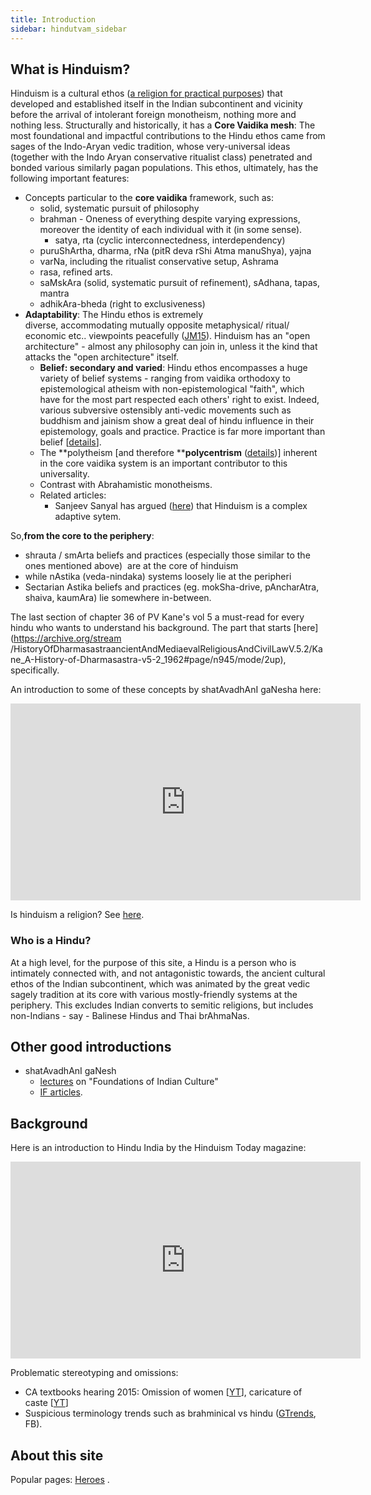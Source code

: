 ```yaml
---
title: Introduction
sidebar: hindutvam_sidebar
---
```


  

## What is Hinduism?

Hinduism is a cultural ethos ([a religion for practical purposes](religion.md)) that developed and established itself in the Indian subcontinent and vicinity before the arrival of intolerant foreign monotheism, nothing more and nothing less. Structurally and historically, it has a **Core Vaidika mesh**: The most foundational and impactful contributions to the Hindu ethos came from sages of the Indo-Aryan vedic tradition, whose very-universal ideas (together with the Indo Aryan conservative ritualist class) penetrated and bonded various similarly pagan populations. This ethos, ultimately, has the following important features:

- Concepts particular to the **core vaidika** framework, such as:
    - solid, systematic pursuit of philosophy
    - brahman - Oneness of everything despite varying expressions, moreover the identity of each individual with it (in some sense).
        - satya, rta (cyclic interconnectedness, interdependency)
    - puruShArtha, dharma, rNa (pitR deva rShi Atma manuShya), yajna
    - varNa, including the ritualist conservative setup, Ashrama
    - rasa, refined arts.
    - saMskAra (solid, systematic pursuit of refinement), sAdhana, tapas, mantra
    - adhikAra-bheda (right to exclusiveness)
- **Adaptability**: The Hindu ethos is extremely diverse, accommodating mutually opposite metaphysical/ ritual/ economic etc.. viewpoints peacefully ([JM15](http://swarajyamag.com/culture/jeyamohan-on-the-question-of-being-a-cultural-hindu/)). Hinduism has an "open architecture" - almost any philosophy can join in, unless it the kind that attacks the "open architecture" itself.
    - **Belief: secondary and varied**: Hindu ethos encompasses a huge variety of belief systems - ranging from vaidika orthodoxy to epistemological atheism with non-epistemological "faith", which have for the most part respected each others' right to exist. Indeed, various subversive ostensibly anti-vedic movements such as buddhism and jainism show a great deal of hindu influence in their epistemology, goals and practice. Practice is far more important than belief \[[details](../tattvam/science-magic.md)\].
    - The **polytheism \[and therefore ****polycentrism** ([details](../tattvam/deva.md))\] inherent in the core vaidika system is an important contributor to this universality.
    - Contrast with Abrahamistic monotheisms.
    - Related articles:
        - Sanjeev Sanyal has argued ([here](http://swarajyamag.com/culture/the-logic-of-hinduism/)) that Hinduism is a complex adaptive sytem.

So,**from the core to the periphery**:

- shrauta / smArta beliefs and practices (especially those similar to the ones mentioned above)  are at the core of hinduism
- while nAstika (veda-nindaka) systems loosely lie at the peripheri
- Sectarian Astika beliefs and practices (eg. mokSha-drive, pAncharAtra, shaiva, kaumAra) lie somewhere in-between.

  

The last section of chapter 36 of PV Kane's vol 5 a must-read for every hindu who wants to understand his background. The part that starts [here](https://archive.org/stream /HistoryOfDharmasastraancientAndMediaevalReligiousAndCivilLawV.5.2/Kane_A-History-of-Dharmasastra-v5-2_1962#page/n945/mode/2up), specifically.

  

An introduction to some of these concepts by shatAvadhAnI gaNesha here:


<iframe width="560" height="315" src="https://www.youtube.com/embed/tMDOTpLR1NE" frameborder="0" allow="autoplay; encrypted-media" allowfullscreen></iframe>

Is hinduism a religion? See [here](religion.md).

### Who is a Hindu?

At a high level, for the purpose of this site, a Hindu is a person who is intimately connected with, and not antagonistic towards, the ancient cultural ethos of the Indian subcontinent, which was animated by the great vedic sagely tradition at its core with various mostly-friendly systems at the periphery. This excludes Indian converts to semitic religions, but includes non-Indians - say - Balinese Hindus and Thai brAhmaNas.

## Other good introductions

- shatAvadhAnI gaNesh
    - [lectures](https://www.youtube.com/playlist?list=PL2ounFpr5CwJt1MHN2xB8aHe6ip06Olgm) on "Foundations of Indian Culture"
    - [IF articles](http://indiafacts.co.in/author/shatavadhani-ganesh/).

## Background

Here is an introduction to Hindu India by the Hinduism Today magazine:
<iframe width="560" height="315" src="https://www.youtube.com/embed/nB2toz5p5Mw" frameborder="0" allow="autoplay; encrypted-media" allowfullscreen></iframe>

  

Problematic stereotyping and omissions:

- CA textbooks hearing 2015: Omission of women \[[YT](https://www.youtube.com/watch?v=m0f2iCtW9BA&feature=player_embedded)\], caricature of caste \[[YT](https://www.youtube.com/watch?v=2Y7zt4LtBh8&feature=youtu.be)\]
- Suspicious terminology trends such as brahminical vs hindu ([GTrends](https://books.google.com/ngrams/graph?content=brahmanical%2Chindu&year_start=1930&year_end=2008&corpus=15&smoothing=5&share=&direct_url=t1%3B%2Cbrahmanical%3B%2Cc0%3B.t1%3B%2Chindu%3B%2Cc0), FB).

## About this site

Popular pages: [Heroes](../history/heroes.md) .

